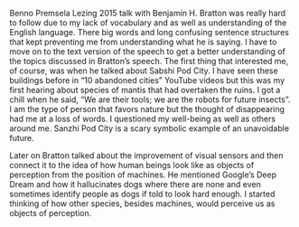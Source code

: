 Benno Premsela Lezing 2015 talk with Benjamin H. Bratton was really hard to follow due to my lack of vocabulary and as well as understanding of the English language. There big words and long confusing sentence structures that kept preventing me from understanding what he is saying. I have to move on to the text version of the speech to get a better understanding of the topics discussed in Bratton’s speech. The first thing that interested me, of course, was when he talked about Sabshi Pod City. I have seen these buildings before in “10 abandoned cities” YouTube videos but this was my first hearing about species of mantis that had overtaken the ruins. I got a chill when he said, “We are their tools; we are the robots for future insects”. I am the type of person that favors nature but the thought of disappearing had me at a loss of words. I questioned my well-being as well as others around me. Sanzhi Pod City is a scary symbolic example of an unavoidable future. 

Later on Bratton talked about the improvement of visual sensors and then connect it to the idea of how human beings look like as objects of perception from the position of machines. He mentioned Google’s Deep Dream and how it hallucinates dogs where there are none and even sometimes identify people as dogs if told to look hard enough. I started thinking of how other species, besides machines, would perceive us as objects of perception. 
